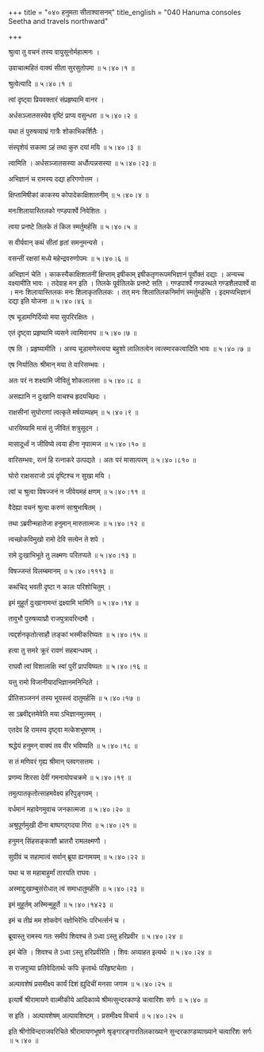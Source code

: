 +++
title = "०४० हनुमता सीताश्वासनम्"
title_english = "040 Hanuma consoles Seetha and travels northward"

+++


श्रुत्वा तु वचनं तस्य वायुसूनोर्महात्मनः ।  

उवाचात्महितं वाक्यं सीता सुरसुतोपमा  ॥  ५।४०।१ ॥   

श्रुत्वेत्यादि  ॥  ५।४०।१ ॥   

  

त्वां दृष्ट्वा प्रियवक्तारं संप्रहृष्यामि वानर ।  

अर्धसञ्जातसस्येव वृष्टिं प्राप्य वसुन्धरा  ॥  ५।४०।२ ॥   

यथा तं पुरुषव्याघ्रं गात्रैः शोकाभिकर्शितैः ।  

संस्पृशेयं सकामा ऽहं तथा कुरु दयां मयि  ॥  ५।४०।३ ॥   

त्वामिति । अर्धसञ्जातसस्या अर्धोत्पन्नसस्या  ॥  ५।४०।२३ ॥   

  

अभिज्ञानं च रामस्य दद्या हरिगणोत्तम ।  

क्षिप्तामिषीकां काकस्य कोपादेकाक्षिशातनीम्  ॥  ५।४०।४ ॥   

मनःशिलायास्तिलको गण्डपार्श्वे निवेशितः ।  

त्वया प्रनष्टे तिलके तं किल स्मर्तुमर्हसि  ॥  ५।४०।५ ॥   

स वीर्यवान् कथं सीतां हृतां समनुमन्यसे ।  

वसन्तीं रक्षसां मध्ये महेन्द्रवरुणोपमः  ॥  ५।४०।६ ॥   

अभिज्ञानं चेति । काकस्यैकाक्षिशातनीं क्षिप्ताम् इषीकाम्
इषीकतृणरूपमभिज्ञानं पूर्वोक्तं दद्याः । अन्यच्च वक्ष्यामीति भावः ।
तदेवाह मन इति । तिलके पूर्वतिलके प्रनष्टे सति । गण्डपार्श्वे गण्डस्थले
गण्डशैलपार्श्वे वा । मनः शिलायास्तिलकः मनः शिलाकृततिलकः । तत् मनः
शिलातिलकनिर्माणं स्मर्तुमर्हसि । इदमप्यभिज्ञानं दद्या इति योजना  ॥ 
५।४०।४६ ॥   

  

एष चूडामणिर्दिव्यो मया सुपरिरक्षितः ।  

एतं दृष्ट्वा प्रहृष्यामि व्यसने त्वामिवानघ  ॥  ५।४०।७ ॥   

एष ति । प्रहृष्यामीति । अस्य चूडामणेस्त्वया बहुशो लालितत्वेन
त्वत्स्मारकत्वादिति भावः  ॥  ५।४०।७ ॥   

  

एष निर्यातितः श्रीमान् मया ते वारिसम्भवः ।  

अतः परं न शक्ष्यामि जीवितुं शोकलालसा  ॥  ५।४०।८ ॥   

असह्यानि न दुःखानि वाचश्च हृदयच्छिदः ।  

राक्षसीनां सुघोराणां त्वत्कृते मर्षयाम्यहम्  ॥  ५।४०।९ ॥   

धारयिष्यामि मासं तु जीवितं शत्रुसूदन ।  

मासादूर्ध्वं न जीविष्ये त्वया हीना नृपात्मज  ॥  ५।४०।१० ॥   

वारिसम्भवः, रत्नं हि रत्नाकरे उत्पद्यते । अतः परं मासात्परम्  ॥ 
५।४०।८१० ॥   

  

घोरो राक्षसराजो ऽयं दृष्टिश्च न सुखा मयि ।  

त्वां च श्रुत्वा विषज्जनं न जीवेयमहं क्षणम्  ॥  ५।४०।११ ॥   

वैदेह्या वचनं श्रुत्वा करुणं साश्रुभाषितम् ।  

तथा ऽब्रवीन्महातेजा हनुमान् मारुतात्मजः  ॥  ५।४०।१२ ॥   

त्वच्छोकविमुखो रामो देवि सत्येन ते शपे ।  

रामे दुःखाभिभूते तु लक्ष्मणः परितप्यते  ॥  ५।४०।१३ ॥   

विषज्जन्तं विलम्बमानम्  ॥  ५।४०।१११३ ॥   

  

कथंचिद् भवती दृष्टा न कालः परिशोचितुम् ।  

इमं मुहूर्तं दुःखानामन्तं द्रक्ष्यामि भामिनि  ॥  ५।४०।१४ ॥   

तावुभौ पुरुषव्याघ्रौ राजपुत्रावरिन्दमौ ।  

त्वद्दर्शनकृतोत्साहौ लङ्कां भस्मीकरिष्यतः  ॥  ५।४०।१५ ॥   

हत्वा तु समरे क्रूरं रावणं सहबान्धवम् ।  

राघवौ त्वां विशालाक्षि स्वां पुरीं प्रापयिष्यतः  ॥  ५।४०।१६ ॥   

यत्तु रामो विजानीयादभिज्ञानमनिन्दिते ।  

प्रीतिसञ्जननं तस्य भूयस्त्वं दातुमर्हसि  ॥  ५।४०।१७ ॥   

सा ऽब्रवीद्दत्तमेवेति मया ऽभिज्ञानमुत्तमम् ।  

एतदेव हि रामस्य दृष्ट्वा मत्केशभूषणम् ।  

श्रद्धेयं हनुमन् वाक्यं तव वीर भविष्यति  ॥  ५।४०।१८ ॥   

स तं मणिवरं गृह्य श्रीमान् प्लवगसत्तमः ।  

प्रणम्य शिरसा देवीं गमनायोपचक्रमे  ॥  ५।४०।१९ ॥   

तमुत्पातकृतोत्साहमवेक्ष्य हरिपुङ्गवम् ।  

वर्धमानं महावेगमुवाच जनकात्मजा  ॥  ५।४०।२० ॥   

अश्रुपूर्णमुखी दीना बाष्पगद्गदया गिरा  ॥  ५।४०।२१ ॥   

हनुमन् सिंहसङ्काशौ भ्रातरौ रामलक्ष्मणौ ।  

सुग्रीवं च सहामात्वं सर्वान् ब्रूया ह्यनामयम्  ॥  ५।४०।२२ ॥   

यथा च स महाबाहुर्मां तारयति राघवः ।  

अस्माद्दुःखाम्बुसंरोधात् त्वं समाधातुमर्हसि  ॥  ५।४०।२३ ॥   

इमं मुहूर्तम् अस्मिन्मुहूर्ते  ॥  ५।४०।१४२३ ॥   

  

इमं च तीव्रं मम शोकवेगं रक्षोभिरेभिः परिभर्त्सनं च ।  

ब्रूयास्तु रामस्य गतः समीपं शिवश्च ते ऽध्वा ऽस्तु हरिप्रवीर  ॥ 
५।४०।२४ ॥   

इमं चेति । शिवश्च ते ऽध्वा ऽस्तु हरिप्रवीरेति । शिवः अव्याहत इत्यर्थः  ॥ 
५।४०।२४ ॥   

  

स राजपुत्र्या प्रतिवेदितार्थः कपिः कृतार्थः परिहृष्टचेताः ।  

अल्पावशेषं प्रसमीक्ष्य कार्यं दिशं ह्युदिचीं मनसा जगाम  ॥  ५।४०।२५ ॥   

इत्यार्षे श्रीरामायणे वाल्मीकीये आदिकाव्ये श्रीमत्सुन्दरकाण्डे
चत्वारिंशः सर्गः  ॥  ५।४० ॥   

स इति । अल्पावशेषम् अल्पावशिष्टम् । प्रसमीक्ष्य विचार्य  ॥  ५।४०।२५ ॥   

इति श्रीगोविन्दराजवरिचिते श्रीरामायणभूषणे श्रृङ्गारङ्गारतिलकाख्याने
सुन्दरकाण्डव्याख्याने चत्वारिंशः सर्गः  ॥  ५।४० ॥   


